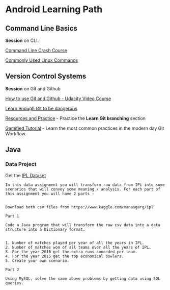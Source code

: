# Android Learning Path

## Command Line Basics

**Session** on CLI.

[Command Line Crash Course](https://learnpythonthehardway.org/book/appendixa.html)

[Commonly Used Linux Commands](https://www.thegeekstuff.com/2010/11/50-linux-commands/)

## Version Control Systems

**Session** on Git and Github

[How to use Git and Github - Udacity Video Course](https://in.udacity.com/course/how-to-use-git-and-github--ud775)

[Learn enough Git to be dangerous](https://www.learnenough.com/git-tutorial)

[Resources and Practice](https://learngitbranching.js.org/) - Practice the **Learn Git branching** section

[Gamified Tutorial](https://www.katacoda.com/courses/git) - Learn the most common practices in the modern day Git Workflow.

## Java

### Data Project

Get the [IPL Dataset](https://www.kaggle.com/manasgarg/ipl)

	In this data assignment you will transform raw data from IPL into some scenarios that will convey some meaning / analysis. For each part of this assignment you will have 2 parts -


	Download both csv files from https://www.kaggle.com/manasgarg/ipl

	Part 1

	Code a Java program that will transform the raw csv data into a data structure into a Dictionary format.


	1. Number of matches played per year of all the years in IPL.
	2. Number of matches won of all teams over all the years of IPL.
	3. For the year 2016 get the extra runs conceded per team.
	4. For the year 2015 get the top economical bowlers.
	5. Create your own scenario. 

	Part 2

	Using MySQL, solve the same above problems by getting data using SQL queries.